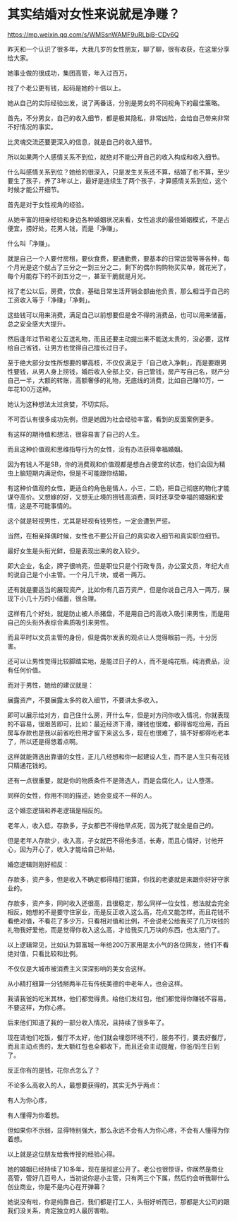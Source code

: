 # 其实结婚对女性来说就是净赚？

https://mp.weixin.qq.com/s/WMSsnWAMF9uRLbjB-CDv6Q

昨天和一个认识了很多年，大我几岁的女性朋友，聊了聊，很有收获，在这里分享给大家。

她事业做的很成功，集团高管，年入过百万。

找了个老公更有钱，起码是她的十倍以上。

她从自己的实际经验出发，说了两番话，分别是男女的不同视角下的最佳策略。

首先，不分男女，自己的收入细节，都是极其隐私，非常凶险，会给自己带来非常不好情况的事实。 

比灵魂交流还要更深入的信息，就是自己的收入细节。

所以如果两个人感情关系不到位，就绝对不能公开自己的收入构成和收入细节。

什么叫感情关系到位？她给的很深入，只是发生关系还不算，结婚了也不算，至少要生了孩子，养了3年以上，最好是连续生了两个孩子，才算感情关系到位，这个时候才能公开细节。

首先是对于女性视角的经验。

从她丰富的相亲经验和身边各种婚姻状况来看，女性追求的最佳婚姻模式，不是占便宜，捞好处，花男人钱，而是「净赚」。 

什么叫「净赚」。

就是自己一个人要付房租，要伙食费，要通勤费，要基本的日常运营等等各种，每个月光是这个就占了三分之一到三分之二，剩下的偶尔购购物买买单，就花光了，每个月能存下的不到五分之一，甚至干脆就是月光。

找了老公以后，房费，饮食，基础日常生活开销全部由他负责，那么相当于自己的工资收入等于「净赚」「净剩」。

这些钱可以用来消费，满足自己以前想要但是舍不得的消费品，也可以用来储蓄，总之安全感大大提升。

然后逢年过节和老公互送礼物，而且还要主动提出来不能送太贵的，没必要，这样给自己省钱，让男方也觉得自己擅长过日子。 

至于绝大部分女性所想要的攀高枝，不仅仅满足于「自己收入净剩」，而是要跟男性要钱，从男人身上捞钱，婚后收入全部上交，自己管钱，房产写自己名，财产分自己一半，大额的转账，高额奢侈的礼物，无底线的消费，比如自己赚10万，一年花100万这种。

她认为这种想法太过贪婪，不切实际。

不可否认有很多成功先例，但是她因为社会经验丰富，看到的反面案例更多。 

有这样的期待值和想法，很容易害了自己的人生。

而且这种价值观和思维指导行为的女性，没有办法获得幸福婚姻。

因为有钱人不是SB，你的消费观和价值观都是想白占便宜的状态，他们会因为精虫上脑短期内满足你，但是不可能跟你结婚。

有这种价值观的女性，更适合的角色是情人，小三，二奶，把自己彻底的物化才能谋夺高价。又想嫁的好，又想无止境的捞钱高消费，同时还享受幸福的婚姻和爱情，这是不可能事情的。 

这个就是轻视男性，尤其是轻视有钱男性，一定会遭到严惩。

当然，在相亲择偶时候，女性也不要公开自己的真实收入细节和真实职位细节。 

最好女生是头衔光鲜，但是表现出来的收入较少。

即大企业，名企，牌子很响亮，但是职位只是个行政专员，办公室文员，年纪大点的说自己是个小主管。一个月几千块，或者一两万。

还有就是要适当的展现资产，比如你有几百万资产，但是你说自己月入一两万，展现下小几十万的小储蓄，很合理。 

这样有几个好处，就是防止被人杀猪盘，不是用自己的高收入吸引来男性，而是用自己的头衔外表综合素质吸引来男性。

而且平时以文员主管的身份，但是偶尔发表的观点让人觉得眼前一亮，十分厉害。 

还可以让男性觉得比较脚踏实地，是能过日子的人，而不是纯花瓶，纯消费品，没有任何价值。

而对于男性，她给的建议就是：

展露资产，不要展露太多的收入细节，不要讲太多收入。

即可以展示给对方，自己住什么房，开什么车，但是对方问你收入情况，你就表现的不容易，很艰苦即可，比如：最近经济下滑，赚钱也很难，都得省吃俭用，而且房车存款也是我以前省吃俭用才留下来这么多，现在也很难了，搞不好都得吃老本了，所以还是得悠着点啊。 

这样就能筛选出靠谱的女性，正儿八经想和你一起建设人生，而不是人生只有花钱只精通花钱的。

还有一点很重要，就是你的物质条件不是筛选人，而是会腐化人，让人堕落。

同样的女性，你用不同的描述，她会变成不一样的人。

这个婚恋逻辑和养老逻辑是相反的。 

老年人，收入低，存款多，子女都巴不得他早点死，因为死了就全是自己的。 

但是老年人存款少，收入高，子女就巴不得他多活，长寿，而且心情好，讨他开心，因为开心了，收入才能给自己补贴。

婚恋逻辑则刚好相反：

存款多，资产多，但是收入不确定都得精打细算，你找的老婆就是来跟你好好守家业的。 

存款多，资产多，同时收入还很高，且很稳定，那么同样一位女性，想法就会完全相反，她想的不是要守住家业，而是反正收入这么高，花点又能怎样，而且花钱不看绝对值，不看花了多少万，只看相对值和比例，不会说老公给我买了几万块钱的礼物我好爱他，而是觉得你收入这么高，才给我买几万块的东西，也太抠门了。

以上逻辑常见，比如认为郭富城一年给200万家用是太小气的各位网友，他们不看绝对值，只看比较和比例。 

不仅仅是大城市被消费主义深深影响的美女会这样。

从小精打细算一分钱掰两半花有传统美德的中老年人，也会这样。 

我请我爸妈吃米其林，他们都觉得贵。给他们发红包，他们都觉得你赚钱不容易，不要这样，为你心疼。 

后来他们知道了我的一部分收入情况，且持续了很多年了。

现在请他们吃饭，餐厅不太好，他们就会埋怨环境不行，服务不行，要去好餐厅，而且主动点贵的，发大额红包也全都收下，而且还会主动提醒，你爸/妈生日到了。 

反正你有的是钱，花你点怎么了？

不论多么高收入的人，最想要获得的，其实无外乎两点： 

有人为你心疼，

有人懂得为你着想。

但如果你不示弱，显得特别强大，那么永远不会有人为你心疼，不会有人懂得为你着想。

以上就是这位朋友给我传授的经验心得。

她的婚姻已经持续了10多年，现在是彻底公开了。老公也很惊讶，你居然是商业高管，管好几百号人，当初说你是小主管，只有两三个下属，然后约会听我聊什么创业商业，你是不是内心在开弹幕？

她说没有啦，你是纯靠自己，我们都是打工人，头衔好听而已，那都是大公司的跟我们没关系，肯定独立的人最厉害啦。